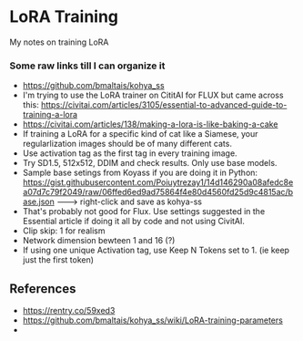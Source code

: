 # LoRA Training
My notes on training LoRA

### Some raw links till I can organize it

* https://github.com/bmaltais/kohya_ss
* I'm trying to use the LoRA trainer on CititAI for FLUX but came across this: https://civitai.com/articles/3105/essential-to-advanced-guide-to-training-a-lora
* https://civitai.com/articles/138/making-a-lora-is-like-baking-a-cake
* If training a LoRA for a specific kind of cat like a Siamese, your regularlization images should be of many different cats.
* Use activation tag as the first tag in every training image.
* Try SD1.5, 512x512, DDIM and check results. Only use base models.
* Sample base setings from Koyass if you are doing it in Python: https://gist.githubusercontent.com/Poiuytrezay1/14d146290a08afedc8ea07d7c79f2049/raw/06ffed6ed9ad75864f4e80d4560fd25d9c4815ac/base.json ---> right-click and save as kohya-ss
* That's probably not good for Flux. Use settings suggested in the Essential article if doing it all by code and not using CivitAI.
* Clip skip: 1 for realism
* Network dimension bewteen 1 and 16 (?)
* If using one unique Activation tag, use Keep N Tokens set to 1. (ie keep just the first token)


## References

* https://rentry.co/59xed3
* https://github.com/bmaltais/kohya_ss/wiki/LoRA-training-parameters
* 
